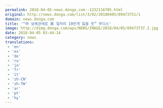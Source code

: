 ```yaml
---
permalink: 2018-04-05-news.donga.com--1232116705.html
original: http://news.donga.com/list/3/02/20180405/89473751/1
domain: news.donga.com
title: '“中 보복관세로 美 일자리 19만개 잃을 듯” 무디스'
image: http://dimg.donga.com/wps/NEWS/IMAGE/2018/04/05/89473737.2.jpg
date: 2018-04-05 03:44:14
category: news
translations: 
 - 'en'
 - 'es'
 - 'de'
 - 'ru'
 - 'ja'
 - 'fr'
 - 'it'
 - 'zh-CN'
 - 'zh-TW'
 - 'ar'
 - 'pt'
 - 'hy'
---
```


